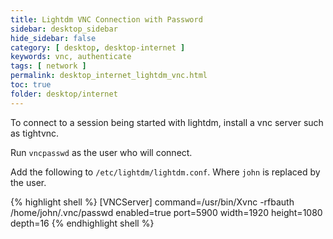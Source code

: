 ```yaml
---
title: Lightdm VNC Connection with Password
sidebar: desktop_sidebar
hide_sidebar: false
category: [ desktop, desktop-internet ]
keywords: vnc, authenticate
tags: [ network ]
permalink: desktop_internet_lightdm_vnc.html
toc: true
folder: desktop/internet
---
```


To connect to a session being started with lightdm, install a vnc server such as tightvnc.

Run ```vncpasswd``` as the user who will connect.

Add the following to ```/etc/lightdm/lightdm.conf```. Where ```john``` is replaced by the user.

{% highlight shell %}
[VNCServer]
command=/usr/bin/Xvnc -rfbauth /home/john/.vnc/passwd
enabled=true
port=5900
width=1920
height=1080
depth=16
{% endhighlight shell %}
